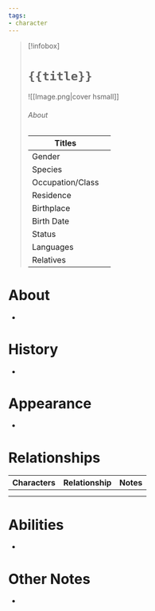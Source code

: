 ```yaml
---
tags:
- character
---
```

> [!infobox]
> # `{{title}}`
> ![[Image.png|cover hsmall]]
> ###### About
> | Titles |  |
> | ---- | ---- |
> | Gender |  |
> | Species |  |
> | Occupation/Class | |
> | Residence |  |
> | Birthplace |  |
> | Birth Date |   |
> | Status |  |
> | Languages |  |
> | Relatives |   |
# About
-
# History
-
# Appearance
-
# Relationships
| Characters | Relationship | Notes |
| ---------- | ------------ | ----- |
|            |              |       |
|            |              |       |

# Abilities
-
# Other Notes
-
